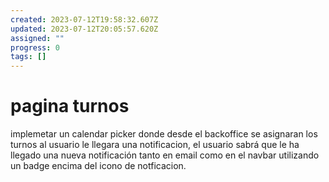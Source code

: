 ```yaml
---
created: 2023-07-12T19:58:32.607Z
updated: 2023-07-12T20:05:57.620Z
assigned: ""
progress: 0
tags: []
---
```


# pagina turnos

implemetar un calendar picker donde desde el backoffice se asignaran los turnos al usuario le llegara una notificacion, el usuario sabrá que le ha llegado una nueva notificación tanto en  email como en el navbar  utilizando un badge encima del icono de notficacion.
